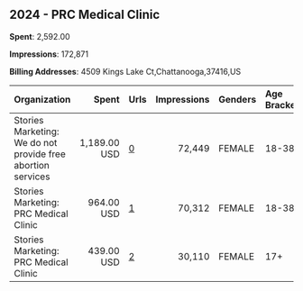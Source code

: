 ## 2024 - PRC Medical Clinic 
**Spent**: 2,592.00

**Impressions**: 172,871

**Billing Addresses**: 4509 Kings Lake Ct,Chattanooga,37416,US

|Organization|Spent|Urls|Impressions|Genders|Age Brackets|Country Codes|
|:---|---:|:---|---:|:---|:---|:---|
|Stories Marketing: We do not provide free abortion services|1,189.00 USD|[0](https://www.snap.com/political-ads/asset/0286809b89ddc65213aef59264089bcea8a0aef2826581f9ebe982a04a574a06?mediaType=mp4)|72,449|FEMALE|18-38|united states|
|Stories Marketing: PRC Medical Clinic|964.00 USD|[1](https://www.snap.com/political-ads/asset/33d872ae618015c4c0bac708e1ce248ea2318ea5687656adf285d1096aeda9e1?mediaType=mp4)|70,312|FEMALE|18-38|united states|
|Stories Marketing: PRC Medical Clinic|439.00 USD|[2](https://www.snap.com/political-ads/asset/9cb5614ba367dfeb5f8a64834fdc9d61aee85400825a1854deb5b7a497ec4d4e?mediaType=mp4)|30,110|FEMALE|17+|united states|
